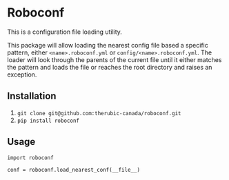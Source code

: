 # Roboconf
This is a configuration file loading utility.

This package will allow loading the nearest config file based a specific pattern, either `<name>.roboconf.yml` or `config/<name>.roboconf.yml`. The loader will look through the parents of the current file until it either matches the pattern and loads the file or reaches the root directory and raises an exception.

## Installation
1. `git clone git@github.com:therubic-canada/roboconf.git`
2. `pip install roboconf`

## Usage
```
import roboconf

conf = roboconf.load_nearest_conf(__file__)
```
